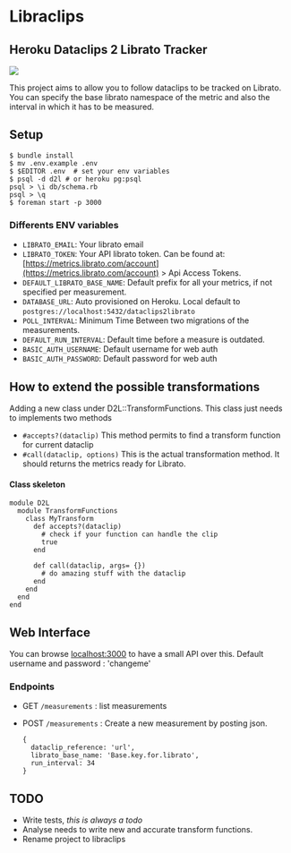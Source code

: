 # Libraclips

## Heroku Dataclips 2 Librato Tracker

![](https://dl.dropboxusercontent.com/s/19mxjz04a96z4tw/libraclips.png?token_hash=AAFGAxyAaL9DKbnVFWTNwO4fKhqpZsb7E6uVK8okPqlPQg)

This project aims to allow you to follow dataclips to be tracked on Librato.
You can specify the base librato namespace of the metric and also the interval in which it has to be measured.

## Setup


```
$ bundle install
$ mv .env.example .env
$ $EDITOR .env  # set your env variables
$ psql -d d2l # or heroku pg:psql
psql > \i db/schema.rb
psql > \q
$ foreman start -p 3000
```

### Differents ENV variables

* `LIBRATO_EMAIL`: Your librato email
* `LIBRATO_TOKEN`: Your API librato token. Can be found at: [https://metrics.librato.com/account](https://metrics.librato.com/account) > Api Access Tokens.
* `DEFAULT_LIBRATO_BASE_NAME`: Default prefix for all your metrics, if not specified per measurement.
* `DATABASE_URL`: Auto provisioned on Heroku. Local default to `postgres://localhost:5432/dataclips2librato`
* `POLL_INTERVAL`: Minimum Time Between two migrations of the measurements.
* `DEFAULT_RUN_INTERVAL`: Default time before a measure is outdated.
* `BASIC_AUTH_USERNAME`: Default username for web auth
* `BASIC_AUTH_PASSWORD`: Default password for web auth


## How to extend the possible transformations

Adding a new class under D2L::TransformFunctions.
This class just needs to implements two methods

* `#accepts?(dataclip)` This method permits to find a transform function for current dataclip
* `#call(dataclip, options)` This is the actual transformation method. It should returns the metrics ready for Librato.

#### Class skeleton


```
module D2L
  module TransformFunctions
    class MyTransform
      def accepts?(dataclip)
        # check if your function can handle the clip
        true
      end

      def call(dataclip, args= {})
        # do amazing stuff with the dataclip
      end
    end
  end
end
```


## Web Interface

You can browse [localhost:3000](http://localhost:3000) to have a small API over this.
Default username and password : 'changeme'

### Endpoints
* GET `/measurements` : list measurements
* POST `/measurements` : Create a new measurement by posting json. 

  ```
  {
    dataclip_reference: 'url', 
    librato_base_name: 'Base.key.for.librato', 
    run_interval: 34
  }
  ```

## TODO

* Write tests, *this is always a todo*
* Analyse needs to write new and accurate transform functions.
* Rename project to libraclips





